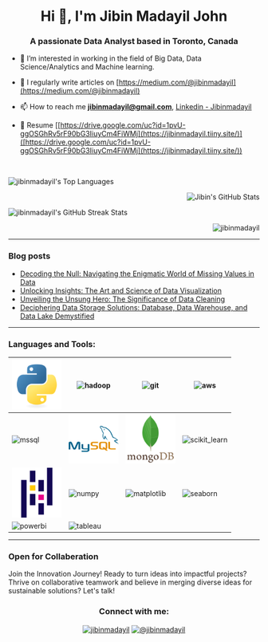 
<h1 align="center">Hi 👋, I'm Jibin Madayil John</h1>
<h3 align="center">A passionate Data Analyst based in Toronto, Canada</h3>
<!--
<div align="center">
  <img alt="Data Analyst" src="https://user-images.githubusercontent.com/66437638/151714978-6737d779-3d35-4926-9d9f-1f4f16946e7a.gif">
</div>
-->



- 👀 I’m interested in working in the field of Big Data, Data Science/Analytics and Machine learning.

- 📝 I regularly write articles on [https://medium.com/@jibinmadayil](https://medium.com/@jibinmadayil)

- 📫 How to reach me **jibinmadayil@gmail.com**, [Linkedin - Jibinmadayil](https://www.linkedin.com/in/jibinmadayil/)

- 📄 Resume [[https://drive.google.com/uc?id=1pvU-ggOSGhRv5rF90bG3IiuyCm4FiWMj](https://jibinmadayil.tiiny.site/)]([https://drive.google.com/uc?id=1pvU-ggOSGhRv5rF90bG3IiuyCm4FiWMj](https://jibinmadayil.tiiny.site/))
<br>
<p align="left">
  <img src="https://github-readme-stats.vercel.app/api/top-langs?username=jibinmadayil&show_icons=true&locale=en&layout=compact&theme=transparent" alt="jibinmadayil's Top Languages" />
</p>


<p align="right">
  <img src="https://github-readme-stats.vercel.app/api?username=jibinmadayil&show_icons=true&theme=transparent" alt="Jibin's GitHub Stats" />
</p>

<p align="left">
  <img src="https://github-readme-streak-stats.herokuapp.com/?user=jibinmadayil&theme=transparent" alt="jibinmadayil's GitHub Streak Stats" />
</p>

<p align="right"> <img src="https://komarev.com/ghpvc/?username=jibinmadayil&label=Profile%20views&color=0e75b6&style=flat" alt="jibinmadayil" /> </p>




---
<!-- GitHub README.md -->

### Blog posts

<!-- BLOG-POST-LIST:START -->
- [Decoding the Null: Navigating the Enigmatic World of Missing Values in Data](https://medium.com/@jibinmadayil/decoding-the-null-navigating-the-enigmatic-world-of-missing-values-in-data-4c745276d3b4)
- [Unlocking Insights: The Art and Science of Data Visualization](https://medium.com/@jibinmadayil/unlocking-insights-the-art-and-science-of-data-visualization-572db750f886)
- [Unveiling the Unsung Hero: The Significance of Data Cleaning](https://medium.com/@jibinmadayil/unveiling-the-unsung-hero-the-significance-of-data-cleaning-4ea9a05d8d2e)
- [Deciphering Data Storage Solutions: Database, Data Warehouse, and Data Lake Demystified](https://medium.com/@jibinmadayil/deciphering-data-storage-solutions-database-data-warehouse-and-data-lake-demystified-5174d1c6b28a?sk=86e8203f07e40213abc42d70c70634b9)
<!-- BLOG-POST-LIST:END -->





---

<h3 align="left">Languages and Tools:</h3>
 <!-- GitHub README.md -->

| <img src="https://raw.githubusercontent.com/devicons/devicon/master/icons/python/python-original.svg" alt="python" title="Python" width="100" height="100"> | <img src="https://www.vectorlogo.zone/logos/apache_hadoop/apache_hadoop-icon.svg" alt="hadoop" title="Hadoop" width="100" height="100"> | <img src="https://www.vectorlogo.zone/logos/git-scm/git-scm-icon.svg" alt="git" title="Git" width="100" height="100"> | <img src="https://www.vectorlogo.zone/logos/amazon_aws/amazon_aws-icon.svg" alt="aws" title="AWS" width="100" height="100"> |
|---|---|---|---|
| <img src="https://www.svgrepo.com/show/303229/microsoft-sql-server-logo.svg" alt="mssql" title="Microsoft SQL Server" width="100" height="100"> | <img src="https://raw.githubusercontent.com/devicons/devicon/master/icons/mysql/mysql-original-wordmark.svg" alt="mysql" title="MySQL" width="100" height="100"> | <img src="https://raw.githubusercontent.com/devicons/devicon/master/icons/mongodb/mongodb-original-wordmark.svg" alt="mongodb" title="MongoDB" width="100" height="100"> | <img src="https://scikit-learn.org/stable/_static/scikit-learn-logo-small.png" alt="scikit_learn" title="Scikit-Learn" width="100" height="100"> |
| <img src="https://raw.githubusercontent.com/devicons/devicon/2ae2a900d2f041da66e950e4d48052658d850630/icons/pandas/pandas-original.svg" alt="pandas" title="Pandas" width="100" height="100"> | <img src="https://numpy.org/images/logos/numpy.svg" alt="numpy" title="NumPy" width="100" height="100"> | <img src="https://matplotlib.org/_static/logo2_compressed.svg" alt="matplotlib" title="Matplotlib" width="100" height="100"> | <img src="https://seaborn.pydata.org/_images/logo-mark-lightbg.svg" alt="seaborn" title="Seaborn" width="100" height="100"> |
| <img src="https://www.vectorlogo.zone/logos/microsoft_powerbi/microsoft_powerbi-icon.svg" alt="powerbi" title="Microsoft Power BI" width="100" height="100"> | <img src="https://upload.wikimedia.org/wikipedia/commons/4/4b/Tableau_Logo.png" alt="tableau" title="Tableau" width="100" height="100"> |

---


<h3 >Open for Collaberation </h3>
  Join the Innovation Journey! Ready to turn ideas into impactful projects? Thrive on collaborative teamwork and believe in merging diverse ideas for sustainable solutions? Let's talk! 
 <br>
<h3 align = "center"> Connect with me:</h3>
<p align = "center">
<a href="https://linkedin.com/in/jibinmadayil" target="blank"><img align="center" src="https://raw.githubusercontent.com/rahuldkjain/github-profile-readme-generator/master/src/images/icons/Social/linked-in-alt.svg" alt="jibinmadayil" height="30" width="40" /></a>
<a href="https://medium.com/@jibinmadayil" target="blank"><img align="center" src="https://raw.githubusercontent.com/rahuldkjain/github-profile-readme-generator/master/src/images/icons/Social/medium.svg" alt="@jibinmadayil" height="30" width="40" /></a>
</p>
